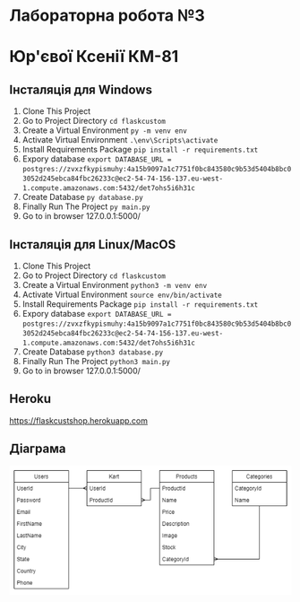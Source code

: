 # Лабораторна робота №3
# Юр'євої Ксенії КМ-81
## Інсталяція для Windows
1. Clone This Project
2. Go to Project Directory `cd flaskcustom`
3. Create a Virtual Environment `py -m venv env`
4. Activate Virtual Environment `.\env\Scripts\activate`
5. Install Requirements Package `pip install -r requirements.txt`
6. Expory database `export DATABASE_URL = postgres://zvxzfkypismuhy:4a15b9097a1c7751f0bc843580c9b53d5404b8bc03052d245ebca84fbc26233c@ec2-54-74-156-137.eu-west-1.compute.amazonaws.com:5432/det7ohs5i6h31c`
7. Create Database `py database.py`
8. Finally Run The Project `py main.py`
9. Go to in browser 127.0.0.1:5000/
## Інсталяція для Linux/MacOS
1. Clone This Project
2. Go to Project Directory `cd flaskcustom`
3. Create a Virtual Environment `python3 -m venv env`
4. Activate Virtual Environment `source env/bin/activate`
5. Install Requirements Package `pip install -r requirements.txt`
6. Expory database `export DATABASE_URL = postgres://zvxzfkypismuhy:4a15b9097a1c7751f0bc843580c9b53d5404b8bc03052d245ebca84fbc26233c@ec2-54-74-156-137.eu-west-1.compute.amazonaws.com:5432/det7ohs5i6h31c`
7. Create Database `python3 database.py`
8. Finally Run The Project `python3 main.py`
9. Go to in browser 127.0.0.1:5000/
## Heroku
https://flaskcustshop.herokuapp.com
## Діаграма
![](https://github.com/KsyuYu/FlaskCustom/blob/main/storediagram.png)
